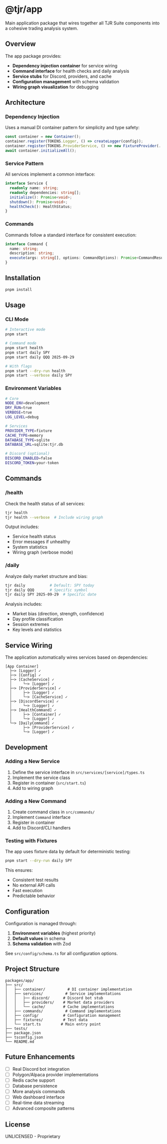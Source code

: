 # @tjr/app

Main application package that wires together all TJR Suite components into a cohesive trading analysis system.

## Overview

The app package provides:
- **Dependency injection container** for service wiring
- **Command interface** for health checks and daily analysis
- **Service stubs** for Discord, providers, and cache
- **Configuration management** with schema validation
- **Wiring graph visualization** for debugging

## Architecture

### Dependency Injection

Uses a manual DI container pattern for simplicity and type safety:

```typescript
const container = new Container();
container.register(TOKENS.Logger, () => createLogger(config));
container.register(TOKENS.ProviderService, () => new FixtureProvider(...));
await container.initializeAll();
```

### Service Pattern

All services implement a common interface:

```typescript
interface Service {
  readonly name: string;
  readonly dependencies: string[];
  initialize(): Promise<void>;
  shutdown(): Promise<void>;
  healthCheck(): HealthStatus;
}
```

### Commands

Commands follow a standard interface for consistent execution:

```typescript
interface Command {
  name: string;
  description: string;
  execute(args: string[], options: CommandOptions): Promise<CommandResult>;
}
```

## Installation

```bash
pnpm install
```

## Usage

### CLI Mode

```bash
# Interactive mode
pnpm start

# Command mode
pnpm start health
pnpm start daily SPY
pnpm start daily QQQ 2025-09-29

# With flags
pnpm start --dry-run health
pnpm start --verbose daily SPY
```

### Environment Variables

```bash
# Core
NODE_ENV=development
DRY_RUN=true
VERBOSE=true
LOG_LEVEL=debug

# Services
PROVIDER_TYPE=fixture
CACHE_TYPE=memory
DATABASE_TYPE=sqlite
DATABASE_URL=sqlite:tjr.db

# Discord (optional)
DISCORD_ENABLED=false
DISCORD_TOKEN=your-token
```

## Commands

### /health

Check the health status of all services:

```bash
tjr health
tjr health --verbose  # Include wiring graph
```

Output includes:
- Service health status
- Error messages if unhealthy
- System statistics
- Wiring graph (verbose mode)

### /daily

Analyze daily market structure and bias:

```bash
tjr daily           # Default: SPY today
tjr daily QQQ       # Specific symbol
tjr daily SPY 2025-09-29  # Specific date
```

Analysis includes:
- Market bias (direction, strength, confidence)
- Day profile classification
- Session extremes
- Key levels and statistics

## Service Wiring

The application automatically wires services based on dependencies:

```
[App Container]
  ├─> [Logger] ✓
  ├─> [Config] ✓
  ├─> [CacheService] ✓
  │     └─> [Logger] ✓
  ├─> [ProviderService] ✓
  │     ├─> [Logger] ✓
  │     └─> [CacheService] ✓
  ├─> [DiscordService] ✓
  │     └─> [Logger] ✓
  ├─> [HealthCommand] ✓
  │     ├─> [Container] ✓
  │     └─> [Logger] ✓
  └─> [DailyCommand] ✓
        ├─> [ProviderService] ✓
        └─> [Logger] ✓
```

## Development

### Adding a New Service

1. Define the service interface in `src/services/[service]/types.ts`
2. Implement the service class
3. Register in container (`src/start.ts`)
4. Add to wiring graph

### Adding a New Command

1. Create command class in `src/commands/`
2. Implement `Command` interface
3. Register in container
4. Add to Discord/CLI handlers

### Testing with Fixtures

The app uses fixture data by default for deterministic testing:

```bash
pnpm start --dry-run daily SPY
```

This ensures:
- Consistent test results
- No external API calls
- Fast execution
- Predictable behavior

## Configuration

Configuration is managed through:

1. **Environment variables** (highest priority)
2. **Default values** in schema
3. **Schema validation** with Zod

See `src/config/schema.ts` for all configuration options.

## Project Structure

```
packages/app/
├── src/
│   ├── container/          # DI container implementation
│   ├── services/          # Service implementations
│   │   ├── discord/      # Discord bot stub
│   │   ├── providers/    # Market data providers
│   │   └── cache/        # Cache implementations
│   ├── commands/          # Command implementations
│   ├── config/           # Configuration management
│   ├── fixtures/         # Test data
│   └── start.ts         # Main entry point
├── tests/
├── package.json
├── tsconfig.json
└── README.md
```

## Future Enhancements

- [ ] Real Discord bot integration
- [ ] Polygon/Alpaca provider implementations
- [ ] Redis cache support
- [ ] Database persistence
- [ ] More analysis commands
- [ ] Web dashboard interface
- [ ] Real-time data streaming
- [ ] Advanced composite patterns

## License

UNLICENSED - Proprietary